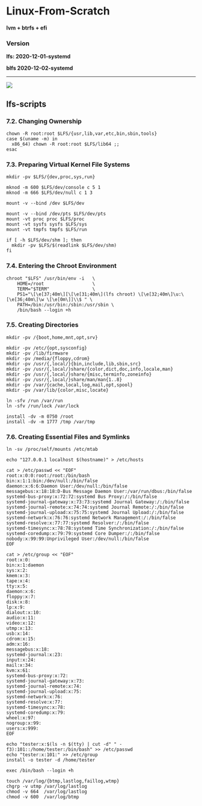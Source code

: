 # Linux-From-Scratch

**lvm + btrfs + efi**

### Version 
**lfs: 2020-12-01-systemd**

**blfs 2020-12-02-systemd**

****
![](https://raw.githubusercontent.com/xhaa123/Linux-From-Scratch/master/image.png)

## lfs-scripts
### 7.2. Changing Ownership
    chown -R root:root $LFS/{usr,lib,var,etc,bin,sbin,tools}
    case $(uname -m) in
      x86_64) chown -R root:root $LFS/lib64 ;;
    esac

### 7.3. Preparing Virtual Kernel File Systems
    mkdir -pv $LFS/{dev,proc,sys,run}

    mknod -m 600 $LFS/dev/console c 5 1
    mknod -m 666 $LFS/dev/null c 1 3

    mount -v --bind /dev $LFS/dev

    mount -v --bind /dev/pts $LFS/dev/pts
    mount -vt proc proc $LFS/proc
    mount -vt sysfs sysfs $LFS/sys
    mount -vt tmpfs tmpfs $LFS/run

    if [ -h $LFS/dev/shm ]; then
      mkdir -pv $LFS/$(readlink $LFS/dev/shm)
    fi

### 7.4. Entering the Chroot Environment
    chroot "$LFS" /usr/bin/env -i   \
        HOME=/root                  \
        TERM="$TERM"                \
        PS1="\[\e[37;40m\][\[\e[31;40m\](lfs chroot) \[\e[32;40m\]\u:\[\e[36;40m\]\w \[\e[0m\]]\\$ " \
        PATH=/bin:/usr/bin:/sbin:/usr/sbin \
        /bin/bash --login +h

### 7.5. Creating Directories
    mkdir -pv /{boot,home,mnt,opt,srv}

    mkdir -pv /etc/{opt,sysconfig}
    mkdir -pv /lib/firmware
    mkdir -pv /media/{floppy,cdrom}
    mkdir -pv /usr/{,local/}{bin,include,lib,sbin,src}
    mkdir -pv /usr/{,local/}share/{color,dict,doc,info,locale,man}
    mkdir -pv /usr/{,local/}share/{misc,terminfo,zoneinfo}
    mkdir -pv /usr/{,local/}share/man/man{1..8}
    mkdir -pv /var/{cache,local,log,mail,opt,spool}
    mkdir -pv /var/lib/{color,misc,locate}

    ln -sfv /run /var/run
    ln -sfv /run/lock /var/lock

    install -dv -m 0750 /root
    install -dv -m 1777 /tmp /var/tmp

### 7.6. Creating Essential Files and Symlinks
    ln -sv /proc/self/mounts /etc/mtab

    echo "127.0.0.1 localhost $(hostname)" > /etc/hosts

    cat > /etc/passwd << "EOF"
    root:x:0:0:root:/root:/bin/bash
    bin:x:1:1:bin:/dev/null:/bin/false
    daemon:x:6:6:Daemon User:/dev/null:/bin/false
    messagebus:x:18:18:D-Bus Message Daemon User:/var/run/dbus:/bin/false
    systemd-bus-proxy:x:72:72:systemd Bus Proxy:/:/bin/false
    systemd-journal-gateway:x:73:73:systemd Journal Gateway:/:/bin/false
    systemd-journal-remote:x:74:74:systemd Journal Remote:/:/bin/false
    systemd-journal-upload:x:75:75:systemd Journal Upload:/:/bin/false
    systemd-network:x:76:76:systemd Network Management:/:/bin/false
    systemd-resolve:x:77:77:systemd Resolver:/:/bin/false
    systemd-timesync:x:78:78:systemd Time Synchronization:/:/bin/false
    systemd-coredump:x:79:79:systemd Core Dumper:/:/bin/false
    nobody:x:99:99:Unprivileged User:/dev/null:/bin/false
    EOF

    cat > /etc/group << "EOF"
    root:x:0:
    bin:x:1:daemon
    sys:x:2:
    kmem:x:3:
    tape:x:4:
    tty:x:5:
    daemon:x:6:
    floppy:x:7:
    disk:x:8:
    lp:x:9:
    dialout:x:10:
    audio:x:11:
    video:x:12:
    utmp:x:13:
    usb:x:14:
    cdrom:x:15:
    adm:x:16:
    messagebus:x:18:
    systemd-journal:x:23:
    input:x:24:
    mail:x:34:
    kvm:x:61:
    systemd-bus-proxy:x:72:
    systemd-journal-gateway:x:73:
    systemd-journal-remote:x:74:
    systemd-journal-upload:x:75:
    systemd-network:x:76:
    systemd-resolve:x:77:
    systemd-timesync:x:78:
    systemd-coredump:x:79:
    wheel:x:97:
    nogroup:x:99:
    users:x:999:
    EOF

    echo "tester:x:$(ls -n $(tty) | cut -d" " -f3):101::/home/tester:/bin/bash" >> /etc/passwd
    echo "tester:x:101:" >> /etc/group
    install -o tester -d /home/tester

    exec /bin/bash --login +h

    touch /var/log/{btmp,lastlog,faillog,wtmp}
    chgrp -v utmp /var/log/lastlog
    chmod -v 664  /var/log/lastlog
    chmod -v 600  /var/log/btmp

